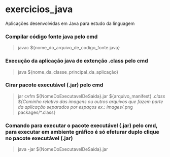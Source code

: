 # exercicios_java
Aplicações desenvolvidas em Java para estudo da linguagem

### Compilar código fonte java pelo cmd
> javac ${nome_do_arquivo_de_codigo_fonte.java}

### Execução da aplicação java de extenção .class pelo cmd
> java ${nome_da_classe_principal_da_aplicação}

### Cirar pacote executável (.jar) pelo cmd
> jar cvfm ${NomeDoExecutavelDeSaida}.jar ${arquivo_manifest} *.class ${Caminho relativo das imagens ou outros arquivos que fazem parte da aplicação separados por espaços ex.: images/*.png packages/*.class}

### Comando para executar o pacote executável (.jar) pelo cmd, para executar em ambiente gráfico é só efeturar duplo clique no pacote executável (.jar)

> java -jar ${NomeDoExecutavelDeSaida}.jar


